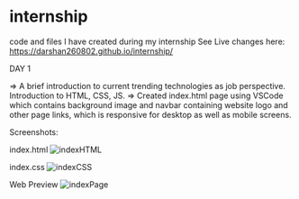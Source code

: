 # internship
code and files I have created during my internship
See Live changes here: https://darshan260802.github.io/internship/

DAY 1

=> A brief introduction to current trending technologies as job perspective. Introduction to HTML, CSS, JS.
=> Created index.html page using VSCode which contains background image and navbar containing website logo and other page links, which is responsive for desktop as well as mobile screens.

Screenshots:

index.html
![indexHTML](https://user-images.githubusercontent.com/91478282/174932666-c118e3c6-ef38-446f-9338-07cb735b0ccc.png)

index.css
![indexCSS](https://user-images.githubusercontent.com/91478282/174932942-42071a36-a1d1-419d-818b-3dd8eaba8f82.png)

Web Preview
![indexPage](https://user-images.githubusercontent.com/91478282/174933210-b603abeb-158e-4b07-9a29-4ea368a0b62b.jpeg)
